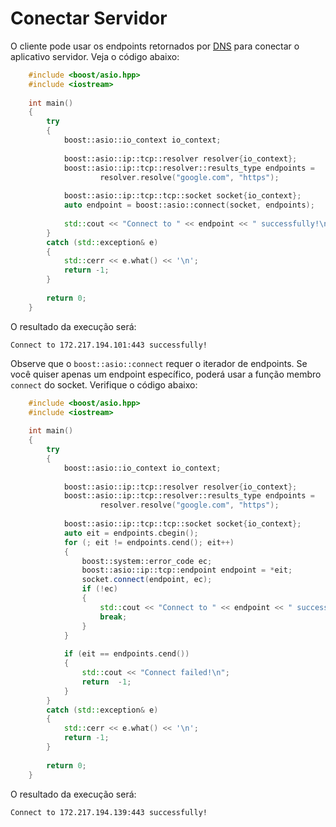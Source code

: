# Conectar Servidor

O cliente pode usar os endpoints retornados por [DNS](dns-query.md) para conectar o aplicativo servidor. Veja o código abaixo:

```cpp
	#include <boost/asio.hpp>
	#include <iostream>
	
	int main()
	{
	    try
	    {
	        boost::asio::io_context io_context;
	
	        boost::asio::ip::tcp::resolver resolver{io_context};
	        boost::asio::ip::tcp::resolver::results_type endpoints =
	                resolver.resolve("google.com", "https");
	
	        boost::asio::ip::tcp::tcp::socket socket{io_context};
	        auto endpoint = boost::asio::connect(socket, endpoints);
	
	        std::cout << "Connect to " << endpoint << " successfully!\n";
	    }
	    catch (std::exception& e)
	    {
	        std::cerr << e.what() << '\n';
	        return -1;
	    }
	
	    return 0;
	}
```
O resultado da execução será:  

	Connect to 172.217.194.101:443 successfully!

Observe que o `boost::asio::connect` requer o iterador de endpoints. Se você quiser apenas um endpoint específico, poderá usar a função membro `connect` do socket. Verifique o código abaixo:

```cpp
	#include <boost/asio.hpp>
	#include <iostream>
	
	int main()
	{
	    try
	    {
	        boost::asio::io_context io_context;
	
	        boost::asio::ip::tcp::resolver resolver{io_context};
	        boost::asio::ip::tcp::resolver::results_type endpoints =
	                resolver.resolve("google.com", "https");
	
	        boost::asio::ip::tcp::tcp::socket socket{io_context};
	        auto eit = endpoints.cbegin();
	        for (; eit != endpoints.cend(); eit++)
	        {
	            boost::system::error_code ec;
	            boost::asio::ip::tcp::endpoint endpoint = *eit;
	            socket.connect(endpoint, ec);
	            if (!ec)
	            {
	                std::cout << "Connect to " << endpoint << " successfully!\n";
	                break;
	            }
	        }
	
	        if (eit == endpoints.cend())
	        {
	            std::cout << "Connect failed!\n";
	            return  -1;
	        }
	    }
	    catch (std::exception& e)
	    {
	        std::cerr << e.what() << '\n';
	        return -1;
	    }
	
	    return 0;
	}
```

O resultado da execução será:  

	Connect to 172.217.194.139:443 successfully!
